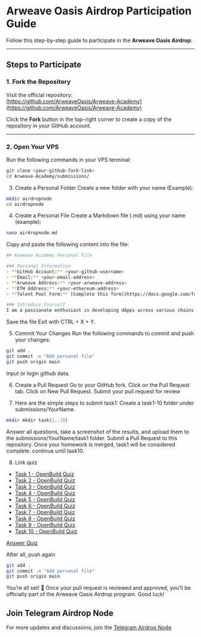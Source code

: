 # Arweave Oasis Airdrop Participation Guide  

Follow this step-by-step guide to participate in the **Arweave Oasis Airdrop**:  

---

## Steps to Participate  

### 1. Fork the Repository  
Visit the official repository:  
[https://github.com/ArweaveOasis/Arweave-Academy](https://github.com/ArweaveOasis/Arweave-Academy)  

Click the **Fork** button in the top-right corner to create a copy of the repository in your GitHub account.  

---

### 2. Open Your VPS  
Run the following commands in your VPS terminal:  
```bash  
git clone <your-github-fork-link>  
cd Arweave-Academy/submissions/  
```

3. Create a Personal Folder
Create a new folder with your name (Example):
```bash
mkdir airdropnode  
cd airdropnode  
```

4. Create a Personal File
Create a Markdown file (.md) using your name (example):
```bash
nano airdropnode.md
```
Copy and paste the following content into the file:
```bash
## Arweave Academy Personal File  

### Personal Information  
- **GitHub Account:** <your-github-username>  
- **Email:** <your-email-address>  
- **Arweave Address:** <your-arweave-address>  
- **ETH Address:** <your-ethereum-address>  
- **Talent Pool Form:** [Complete this form](https://docs.google.com/forms/d/e/1FAIpQLSfWA5fIIcBgmRppm3jNz5vmf9Mai_QMVil-2pO4r7YKn_Zhtw/viewform?usp=sf_link)  

### Introduce Yourself  
I am a passionate enthusiast in developing dApps across various chains in the Web3 ecosystem. I currently work as a freelance node developer, node runner, and node operator.  
```
Save the file Exit with CTRL + X + Y.

5. Commit Your Changes
Run the following commands to commit and push your changes:
```bash
git add .  
git commit -m "Add personal file"  
git push origin main  
```
Input or login github data.

6. Create a Pull Request
Go to your GitHub fork.
Click on the Pull Request tab.
Click on New Pull Request.
Submit your pull request for review

7. Here are the simple steps to submit task1: Create a task1-10 folder under submissions/YourName.

```bash
mkdir mkdir task{1..10}
```
   
Answer all questions, take a screenshot of the results, and upload them to the submissions/YourName/task1 folder. Submit a Pull Request to this repository. Once your homework is merged, task1 will be considered complete. continue until task10.

8. Link quiz

- [Task 1 - OpenBuild Quiz](https://openbuild.xyz/quiz/202501081)  
- [Task 2 - OpenBuild Quiz](https://openbuild.xyz/quiz/202501082)  
- [Task 3 - OpenBuild Quiz](https://openbuild.xyz/quiz/202501083)  
- [Task 4 - OpenBuild Quiz](https://openbuild.xyz/quiz/202501084)  
- [Task 5 - OpenBuild Quiz](https://openbuild.xyz/quiz/202501085)  
- [Task 6 - OpenBuild Quiz](https://openbuild.xyz/quiz/202501086)  
- [Task 7 - OpenBuild Quiz](https://openbuild.xyz/quiz/202501087)  
- [Task 8 - OpenBuild Quiz](https://openbuild.xyz/quiz/202501088)  
- [Task 9 - OpenBuild Quiz](https://openbuild.xyz/quiz/202501089)  
- [Task 10 - OpenBuild Quiz](https://openbuild.xyz/quiz/202501090)

[Answer Quiz](https://github.com/choir94/Arweave-Oasis/blob/main/Answer.md)



After all, push again
```bash
git add .  
git commit -m "Add personal file"  
git push origin main  
```

You’re all set! 🎉 Once your pull request is reviewed and approved, you’ll be officially part of the Arweave Oasis Airdrop program. Good luck!

## Join Telegram Airdrop Node

For more updates and discussions, join the 
[Telegram Airdrop Node](https://t.me/airdrop_node).



